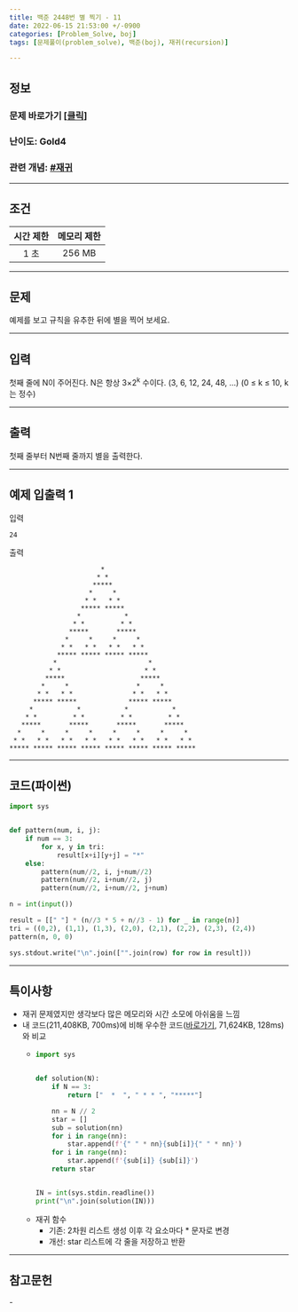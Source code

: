 ```yaml
---
title: 백준 2448번 별 찍기 - 11
date: 2022-06-15 21:53:00 +/-0900
categories: [Problem_Solve, boj]
tags: [문제풀이(problem_solve), 백준(boj), 재귀(recursion)]

---
```

## 정보
### 문제 바로가기 [[클릭](https://www.acmicpc.net/problem/2448)]
### 난이도: Gold4
### 관련 개념: [#재귀](https://www.acmicpc.net/problemset?sort=ac_desc&algo=62)

---
## 조건

시간 제한|메모리 제한
:---:|:---:
1 초|256 MB

---
## 문제
예제를 보고 규칙을 유추한 뒤에 별을 찍어 보세요.

---
## 입력
첫째 줄에 N이 주어진다. N은 항상 3×2<sup>k</sup> 수이다. (3, 6, 12, 24, 48, ...) (0 ≤ k ≤ 10, k는 정수)

---
## 출력
첫째 줄부터 N번째 줄까지 별을 출력한다.

---
## 예제 입출력 1
입력
```
24
```

출력
```
                       *                        
                      * *                       
                     *****                      
                    *     *                     
                   * *   * *                    
                  ***** *****                   
                 *           *                  
                * *         * *                 
               *****       *****                
              *     *     *     *               
             * *   * *   * *   * *              
            ***** ***** ***** *****             
           *                       *            
          * *                     * *           
         *****                   *****          
        *     *                 *     *         
       * *   * *               * *   * *        
      ***** *****             ***** *****       
     *           *           *           *      
    * *         * *         * *         * *     
   *****       *****       *****       *****    
  *     *     *     *     *     *     *     *   
 * *   * *   * *   * *   * *   * *   * *   * *  
***** ***** ***** ***** ***** ***** ***** *****
```

---
## 코드(파이썬)
```python
import sys


def pattern(num, i, j):
    if num == 3:
        for x, y in tri:
            result[x+i][y+j] = "*"
    else:
        pattern(num//2, i, j+num//2)
        pattern(num//2, i+num//2, j)
        pattern(num//2, i+num//2, j+num)

n = int(input())

result = [[" "] * (n//3 * 5 + n//3 - 1) for _ in range(n)]
tri = ((0,2), (1,1), (1,3), (2,0), (2,1), (2,2), (2,3), (2,4))
pattern(n, 0, 0)

sys.stdout.write("\n".join(["".join(row) for row in result]))

```

---
## 특이사항
- 재귀 문제였지만 생각보다 많은 메모리와 시간 소모에 아쉬움을 느낌
- 내 코드(211,408KB, 700ms)에 비해 우수한 코드([바로가기](https://www.acmicpc.net/source/44488946), 71,624KB, 128ms)와 비교
  - ```python
    import sys


    def solution(N):
        if N == 3:
            return ["  *  ", " * * ", "*****"]

        nn = N // 2
        star = []
        sub = solution(nn)
        for i in range(nn):
            star.append(f'{" " * nn}{sub[i]}{" " * nn}')
        for i in range(nn):
            star.append(f'{sub[i]} {sub[i]}')
        return star


    IN = int(sys.stdin.readline())
    print("\n".join(solution(IN)))
    ```
  - 재귀 함수
    - 기존: 2차원 리스트 생성 이후 각 요소마다 * 문자로 변경
    - 개선: star 리스트에 각 줄을 저장하고 반환

---
## 참고문헌
\-
